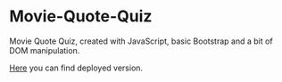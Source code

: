 # Movie-Quote-Quiz

Movie Quote Quiz, created with JavaScript, basic Bootstrap and a bit of DOM manipulation.

<a href="https://quizzical-knuth-d6d7df.netlify.com/">Here</a> you can find deployed version.

